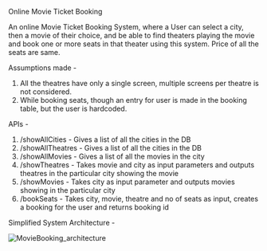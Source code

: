 Online Movie Ticket Booking

An online Movie Ticket Booking System, where a User can select a city, then a movie of their choice, and be able to find theaters playing the movie
and book one or more seats in that theater using this system. Price of all the seats are same.

Assumptions made - 

1. All the theatres have only a single screen, multiple screens per theatre is not considered.
2. While booking seats, though an entry for user is made in the booking table, but the user is hardcoded.


APIs - 

1. /showAllCities - Gives a list of all the cities in the DB
2. /showAllTheatres - Gives a list of all the cities in the DB
3. /showAllMovies - Gives a list of all the movies in the city
4. /showTheatres - Takes movie and city as input parameters and outputs theatres in the particular city showing the movie
5. /showMovies - Takes city as input parameter and outputs movies showing in the particular city
6. /bookSeats - Takes city, movie, theatre and no of seats as input, creates a booking for the user and returns booking id


Simplified System Architecture - 

![MovieBooking_architecture](https://user-images.githubusercontent.com/10531214/120625380-41dfaa80-c47f-11eb-9b07-c330108158b3.png)
